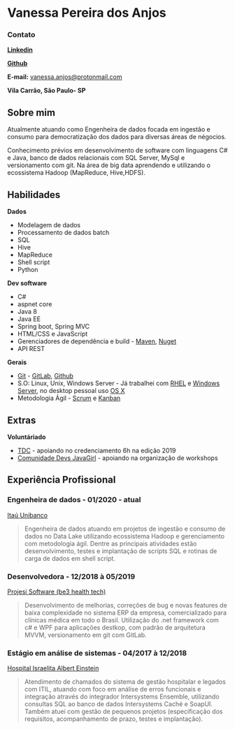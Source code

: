 # Vanessa Pereira dos Anjos

### Contato
**[Linkedin](https://www.linkedin.com/in/vanessa-panjos/)**

**[Github](https://github.com/vssaAnjos)**

**E-mail:** vanessa.anjos@protonmail.com

**Vila Carrão, São Paulo- SP**

## Sobre mim

Atualmente atuando como Engenheira de dados focada em ingestão e consumo para democratização dos dados para diversas áreas de négocios. 

Conhecimento prévios em desenvolvimento de software com linguagens C# e Java, banco de dados relacionais com SQL Server, MySql e versionamento com git. Na área de big data aprendendo e utilizando o ecossistema Hadoop (MapReduce, Hive,HDFS).


## Habilidades

**Dados**

* Modelagem de dados
* Processamento de dados batch
* SQL
* Hive
* MapReduce
* Shell script
* Python

**Dev software**
* C# 
* aspnet core
* Java 8
* Java EE 
* Spring boot, Spring MVC
* HTML/CSS e JavaScript
* Gerenciadores de dependência e build - [Maven](https://maven.apache.org/what-is-maven.html), [Nuget](https://www.nuget.org/)
* API REST


**Gerais**

* [Git](https://git-scm.com/) - [GitLab](https://about.gitlab.com/), [Github](https://github.com) 
* S.O: Linux, Unix, Windows Server - Já trabalhei com [RHEL](https://www.redhat.com/pt-br/technologies/linux-platforms/enterprise-linux) e [Windows Server](https://www.microsoft.com/en-us/cloud-platform/windows-server), no desktop pessoal uso [OS X](https://pt.wikipedia.org/wiki/MacOS)
* Metodologia Ágil - [Scrum](https://www.scrum.org/) e [Kanban](http://kanbanblog.com/explained/)

## Extras

**Voluntáriado**

* [TDC](https://thedevconf.com/pt) - apoiando no credenciamento 6h na edição 2019 
* [Comunidade Devs JavaGirl](https://www.meetup.com/pt-BR/Devs-Java-Girl/) - apoiando na organização de workshops

## Experiência Profissional

### Engenheira de dados - 01/2020 - atual
[Itaú Unibanco](https://www.itau.com.br/sobre/quem-somos/)
> Engenheira de dados atuando em projetos de ingestão e consumo de dados no Data Lake utilizando ecossistema Hadoop e gerenciamento com metodologia ágil. Dentre as principais atividades estão desenvolvimento, testes e implantação de scripts SQL e rotinas de carga de dados em shell script.


### Desenvolvedora - 12/2018 à 05/2019
[Projesi Software (be3 health tech)](https://www.projesi.com.br/)

> Desenvolvimento de melhorias, correções de bug e novas features de baixa complexidade no sistema ERP da empresa, comercializado para clínicas médica em todo o Brasil. Utilização do .net framework com c# e WPF para aplicações destkop, com padrão de arquitetura MVVM, versionamento em git com GitLab.

### Estágio em análise de sistemas - 04/2017 à 12/2018
[Hospital Israelita Albert Einstein](https://www.einstein.br/Pages/Home.aspx)
> Atendimento de chamados do sistema de gestão hospitalar e legados com ITIL, atuando com foco em análise de erros funcionais e integração através do integrador Intersystems Ensemble, utilizando consultas SQL ao banco de dados Intersystems Caché e SoapUI. Também atuei com gestão de pequenos projetos (especificação dos requisitos, acompanhamento de prazo, testes e implantação).
